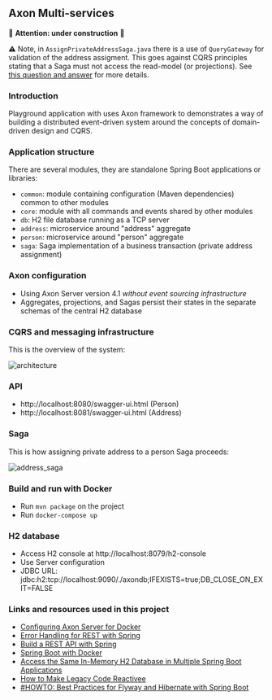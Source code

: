 Axon Multi-services
---

:construction: **Attention: under construction** :construction:

:warning: Note, in `AssignPrivateAddressSaga.java` there is a use of `QueryGateway` for validation
of the address assigment. This goes against CQRS principles stating that a Saga must not access
the read-model (or projections). See [this question and answer](https://stackoverflow.com/questions/34284697/why-cant-sagas-query-the-read-side)
for more details.


### Introduction

Playground application with uses Axon framework to demonstrates a way of building a distributed event-driven 
system around the concepts of domain-driven design and CQRS. 

### Application structure

There are several modules, they are standalone Spring Boot applications or libraries:

- `common`: module containing configuration (Maven dependencies) common to other modules
- `core`: module with all commands and events shared by other modules
- `db`: H2 file database running as a TCP server
- `address`: microservice around "address" aggregate
- `person`: microservice around "person" aggregate
- `saga`: Saga implementation of a business transaction (private address assignment)

### Axon configuration

- Using Axon Server version 4.1 _without event sourcing infrastructure_
- Aggregates, projections, and Sagas persist their states in the separate schemas of the central H2 database

### CQRS and messaging infrastructure

This is the overview of the system:

![architecture](https://github.com/gushakov/axon-multi/blob/master/cqrs.png)

### API

- http://localhost:8080/swagger-ui.html (Person)
- http://localhost:8081/swagger-ui.html (Address)

### Saga

This is how assigning private address to a person Saga proceeds:

![address_saga](https://github.com/gushakov/axon-multi/blob/master/address_saga.png)

### Build and run with Docker

- Run `mvn package` on the project
- Run `docker-compose up`

### H2 database

- Access H2 console at http://localhost:8079/h2-console
- Use Server configuration
- JDBC URL: jdbc:h2:tcp://localhost:9090/./axondb;IFEXISTS=true;DB_CLOSE_ON_EXIT=FALSE

### Links and resources used in this project

- [Configuring Axon Server for Docker](https://hub.docker.com/r/axoniq/axonserver/#configuring-axon-server)
- [Error Handling for REST with Spring](https://www.baeldung.com/exception-handling-for-rest-with-spring)
- [Build a REST API with Spring](http://www.canchito-dev.com/public/blog/2017/04/22/build-a-rest-api-with-spring/)
- [Spring Boot with Docker](https://spring.io/guides/gs/spring-boot-docker/)
- [Access the Same In-Memory H2 Database in Multiple Spring Boot Applications](https://www.baeldung.com/spring-boot-access-h2-database-multiple-apps)
- [How to Make Legacy Code Reactivee](https://itnext.io/how-to-make-legacy-code-reactive-2debcb3d0a40)
- [#HOWTO: Best Practices for Flyway and Hibernate with Spring Boot](https://rieckpil.de/howto-best-practices-for-flyway-and-hibernate-with-spring-boot/)
